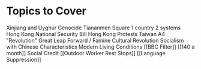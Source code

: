 # Topics to Cover



Xinjiang and Uyghur Genocide
Tiananmen Square
1 country 2 systems
Hong Kong National Security Bill
Hong Kong Protests
Taiwan
A4 "Revolution"
Great Leap Forward / Famine
Cultural Revolution
Socialism with Chinese Characteristics
Modern Living Conditions
[[BBC Filter]]
[[140 a month]]
Social Credit
[[Outdoor Worker Rest Stops]]
[[Language Suppression]]
